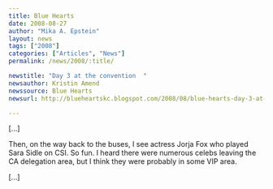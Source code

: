 ```yaml
---
title: Blue Hearts 
date: 2008-08-27
author: "Mika A. Epstein"
layout: news
tags: ["2008"]
categories: ["Articles", "News"]
permalink: /news/2008/:title/

newstitle: "Day 3 at the convention  "
newsauthor: Kristin Amend  
newssource: Blue Hearts  
newsurl: http://blueheartskc.blogspot.com/2008/08/blue-hearts-day-3-at-convention.html  

---
```


[...]

Then, on the way back to the buses, I see actress Jorja Fox who played Sara Sidle on CSI. So fun. I heard there were numerous celebs leaving the CA delegation area, but I think they were probably in some VIP area.

[...]  
